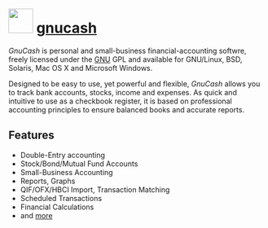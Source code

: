 # <img src="https://cdn.jsdelivr.net/gh/chocolatey-community/chocolatey-coreteampackages@edba4a5849ff756e767cba86641bea97ff5721fe/icons/gnucash.svg" width="48" height="48"/> [gnucash](https://chocolatey.org/packages/gnucash)


*GnuCash* is personal and small-business financial-accounting softwre,
freely licensed under the [GNU](http://www.gnu.org/) GPL and available for GNU/Linux, BSD, Solaris, Mac OS X and Microsoft Windows.

Designed to be easy to use, yet powerful and flexible, *GnuCash* allows you to track bank accounts, stocks, income and expenses.
As quick and intuitive to use as a checkbook register,
it is based on professional accounting principles to ensure balanced books and accurate reports.

## Features
* Double-Entry accounting
* Stock/Bond/Mutual Fund Accounts
* Small-Business Accounting
* Reports, Graphs
* QIF/OFX/HBCI Import, Transaction Matching
* Scheduled Transactions
* Financial Calculations
* and [more](https://www.gnucash.org/features.phtml)

